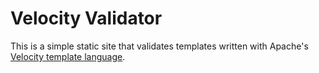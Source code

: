# Velocity Validator

This is a simple static site that validates templates written with Apache's
[Velocity template language](https://velocity.apache.org).
